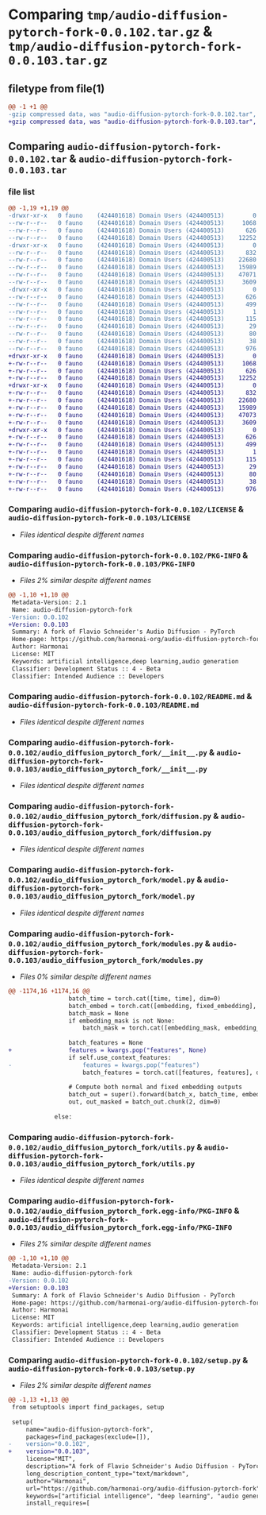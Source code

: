# Comparing `tmp/audio-diffusion-pytorch-fork-0.0.102.tar.gz` & `tmp/audio-diffusion-pytorch-fork-0.0.103.tar.gz`

## filetype from file(1)

```diff
@@ -1 +1 @@
-gzip compressed data, was "audio-diffusion-pytorch-fork-0.0.102.tar", last modified: Mon Jul 17 20:11:48 2023, max compression
+gzip compressed data, was "audio-diffusion-pytorch-fork-0.0.103.tar", last modified: Mon Jul 17 20:36:21 2023, max compression
```

## Comparing `audio-diffusion-pytorch-fork-0.0.102.tar` & `audio-diffusion-pytorch-fork-0.0.103.tar`

### file list

```diff
@@ -1,19 +1,19 @@
-drwxr-xr-x   0 fauno    (424401618) Domain Users (424400513)        0 2023-07-17 20:11:48.000000 audio-diffusion-pytorch-fork-0.0.102/
--rw-r--r--   0 fauno    (424401618) Domain Users (424400513)     1068 2023-06-18 22:14:54.000000 audio-diffusion-pytorch-fork-0.0.102/LICENSE
--rw-r--r--   0 fauno    (424401618) Domain Users (424400513)      626 2023-07-17 20:11:48.000000 audio-diffusion-pytorch-fork-0.0.102/PKG-INFO
--rw-r--r--   0 fauno    (424401618) Domain Users (424400513)    12252 2023-06-18 22:14:54.000000 audio-diffusion-pytorch-fork-0.0.102/README.md
-drwxr-xr-x   0 fauno    (424401618) Domain Users (424400513)        0 2023-07-17 20:11:48.000000 audio-diffusion-pytorch-fork-0.0.102/audio_diffusion_pytorch_fork/
--rw-r--r--   0 fauno    (424401618) Domain Users (424400513)      832 2023-06-18 22:14:54.000000 audio-diffusion-pytorch-fork-0.0.102/audio_diffusion_pytorch_fork/__init__.py
--rw-r--r--   0 fauno    (424401618) Domain Users (424400513)    22680 2023-06-18 22:14:54.000000 audio-diffusion-pytorch-fork-0.0.102/audio_diffusion_pytorch_fork/diffusion.py
--rw-r--r--   0 fauno    (424401618) Domain Users (424400513)    15989 2023-06-18 22:14:54.000000 audio-diffusion-pytorch-fork-0.0.102/audio_diffusion_pytorch_fork/model.py
--rw-r--r--   0 fauno    (424401618) Domain Users (424400513)    47071 2023-07-15 04:53:26.000000 audio-diffusion-pytorch-fork-0.0.102/audio_diffusion_pytorch_fork/modules.py
--rw-r--r--   0 fauno    (424401618) Domain Users (424400513)     3609 2023-06-18 22:14:54.000000 audio-diffusion-pytorch-fork-0.0.102/audio_diffusion_pytorch_fork/utils.py
-drwxr-xr-x   0 fauno    (424401618) Domain Users (424400513)        0 2023-07-17 20:11:48.000000 audio-diffusion-pytorch-fork-0.0.102/audio_diffusion_pytorch_fork.egg-info/
--rw-r--r--   0 fauno    (424401618) Domain Users (424400513)      626 2023-07-17 20:11:48.000000 audio-diffusion-pytorch-fork-0.0.102/audio_diffusion_pytorch_fork.egg-info/PKG-INFO
--rw-r--r--   0 fauno    (424401618) Domain Users (424400513)      499 2023-07-17 20:11:48.000000 audio-diffusion-pytorch-fork-0.0.102/audio_diffusion_pytorch_fork.egg-info/SOURCES.txt
--rw-r--r--   0 fauno    (424401618) Domain Users (424400513)        1 2023-07-17 20:11:48.000000 audio-diffusion-pytorch-fork-0.0.102/audio_diffusion_pytorch_fork.egg-info/dependency_links.txt
--rw-r--r--   0 fauno    (424401618) Domain Users (424400513)      115 2023-07-17 20:11:48.000000 audio-diffusion-pytorch-fork-0.0.102/audio_diffusion_pytorch_fork.egg-info/requires.txt
--rw-r--r--   0 fauno    (424401618) Domain Users (424400513)       29 2023-07-17 20:11:48.000000 audio-diffusion-pytorch-fork-0.0.102/audio_diffusion_pytorch_fork.egg-info/top_level.txt
--rw-r--r--   0 fauno    (424401618) Domain Users (424400513)       80 2023-07-13 19:38:47.000000 audio-diffusion-pytorch-fork-0.0.102/pyproject.toml
--rw-r--r--   0 fauno    (424401618) Domain Users (424400513)       38 2023-07-17 20:11:48.000000 audio-diffusion-pytorch-fork-0.0.102/setup.cfg
--rw-r--r--   0 fauno    (424401618) Domain Users (424400513)      976 2023-07-17 20:04:30.000000 audio-diffusion-pytorch-fork-0.0.102/setup.py
+drwxr-xr-x   0 fauno    (424401618) Domain Users (424400513)        0 2023-07-17 20:36:21.000000 audio-diffusion-pytorch-fork-0.0.103/
+-rw-r--r--   0 fauno    (424401618) Domain Users (424400513)     1068 2023-06-18 22:14:54.000000 audio-diffusion-pytorch-fork-0.0.103/LICENSE
+-rw-r--r--   0 fauno    (424401618) Domain Users (424400513)      626 2023-07-17 20:36:21.000000 audio-diffusion-pytorch-fork-0.0.103/PKG-INFO
+-rw-r--r--   0 fauno    (424401618) Domain Users (424400513)    12252 2023-06-18 22:14:54.000000 audio-diffusion-pytorch-fork-0.0.103/README.md
+drwxr-xr-x   0 fauno    (424401618) Domain Users (424400513)        0 2023-07-17 20:36:21.000000 audio-diffusion-pytorch-fork-0.0.103/audio_diffusion_pytorch_fork/
+-rw-r--r--   0 fauno    (424401618) Domain Users (424400513)      832 2023-06-18 22:14:54.000000 audio-diffusion-pytorch-fork-0.0.103/audio_diffusion_pytorch_fork/__init__.py
+-rw-r--r--   0 fauno    (424401618) Domain Users (424400513)    22680 2023-06-18 22:14:54.000000 audio-diffusion-pytorch-fork-0.0.103/audio_diffusion_pytorch_fork/diffusion.py
+-rw-r--r--   0 fauno    (424401618) Domain Users (424400513)    15989 2023-06-18 22:14:54.000000 audio-diffusion-pytorch-fork-0.0.103/audio_diffusion_pytorch_fork/model.py
+-rw-r--r--   0 fauno    (424401618) Domain Users (424400513)    47073 2023-07-17 20:35:21.000000 audio-diffusion-pytorch-fork-0.0.103/audio_diffusion_pytorch_fork/modules.py
+-rw-r--r--   0 fauno    (424401618) Domain Users (424400513)     3609 2023-06-18 22:14:54.000000 audio-diffusion-pytorch-fork-0.0.103/audio_diffusion_pytorch_fork/utils.py
+drwxr-xr-x   0 fauno    (424401618) Domain Users (424400513)        0 2023-07-17 20:36:21.000000 audio-diffusion-pytorch-fork-0.0.103/audio_diffusion_pytorch_fork.egg-info/
+-rw-r--r--   0 fauno    (424401618) Domain Users (424400513)      626 2023-07-17 20:36:21.000000 audio-diffusion-pytorch-fork-0.0.103/audio_diffusion_pytorch_fork.egg-info/PKG-INFO
+-rw-r--r--   0 fauno    (424401618) Domain Users (424400513)      499 2023-07-17 20:36:21.000000 audio-diffusion-pytorch-fork-0.0.103/audio_diffusion_pytorch_fork.egg-info/SOURCES.txt
+-rw-r--r--   0 fauno    (424401618) Domain Users (424400513)        1 2023-07-17 20:36:21.000000 audio-diffusion-pytorch-fork-0.0.103/audio_diffusion_pytorch_fork.egg-info/dependency_links.txt
+-rw-r--r--   0 fauno    (424401618) Domain Users (424400513)      115 2023-07-17 20:36:21.000000 audio-diffusion-pytorch-fork-0.0.103/audio_diffusion_pytorch_fork.egg-info/requires.txt
+-rw-r--r--   0 fauno    (424401618) Domain Users (424400513)       29 2023-07-17 20:36:21.000000 audio-diffusion-pytorch-fork-0.0.103/audio_diffusion_pytorch_fork.egg-info/top_level.txt
+-rw-r--r--   0 fauno    (424401618) Domain Users (424400513)       80 2023-07-13 19:38:47.000000 audio-diffusion-pytorch-fork-0.0.103/pyproject.toml
+-rw-r--r--   0 fauno    (424401618) Domain Users (424400513)       38 2023-07-17 20:36:21.000000 audio-diffusion-pytorch-fork-0.0.103/setup.cfg
+-rw-r--r--   0 fauno    (424401618) Domain Users (424400513)      976 2023-07-17 20:35:18.000000 audio-diffusion-pytorch-fork-0.0.103/setup.py
```

### Comparing `audio-diffusion-pytorch-fork-0.0.102/LICENSE` & `audio-diffusion-pytorch-fork-0.0.103/LICENSE`

 * *Files identical despite different names*

### Comparing `audio-diffusion-pytorch-fork-0.0.102/PKG-INFO` & `audio-diffusion-pytorch-fork-0.0.103/PKG-INFO`

 * *Files 2% similar despite different names*

```diff
@@ -1,10 +1,10 @@
 Metadata-Version: 2.1
 Name: audio-diffusion-pytorch-fork
-Version: 0.0.102
+Version: 0.0.103
 Summary: A fork of Flavio Schneider's Audio Diffusion - PyTorch
 Home-page: https://github.com/harmonai-org/audio-diffusion-pytorch-fork
 Author: Harmonai
 License: MIT
 Keywords: artificial intelligence,deep learning,audio generation
 Classifier: Development Status :: 4 - Beta
 Classifier: Intended Audience :: Developers
```

### Comparing `audio-diffusion-pytorch-fork-0.0.102/README.md` & `audio-diffusion-pytorch-fork-0.0.103/README.md`

 * *Files identical despite different names*

### Comparing `audio-diffusion-pytorch-fork-0.0.102/audio_diffusion_pytorch_fork/__init__.py` & `audio-diffusion-pytorch-fork-0.0.103/audio_diffusion_pytorch_fork/__init__.py`

 * *Files identical despite different names*

### Comparing `audio-diffusion-pytorch-fork-0.0.102/audio_diffusion_pytorch_fork/diffusion.py` & `audio-diffusion-pytorch-fork-0.0.103/audio_diffusion_pytorch_fork/diffusion.py`

 * *Files identical despite different names*

### Comparing `audio-diffusion-pytorch-fork-0.0.102/audio_diffusion_pytorch_fork/model.py` & `audio-diffusion-pytorch-fork-0.0.103/audio_diffusion_pytorch_fork/model.py`

 * *Files identical despite different names*

### Comparing `audio-diffusion-pytorch-fork-0.0.102/audio_diffusion_pytorch_fork/modules.py` & `audio-diffusion-pytorch-fork-0.0.103/audio_diffusion_pytorch_fork/modules.py`

 * *Files 0% similar despite different names*

```diff
@@ -1174,16 +1174,16 @@
                 batch_time = torch.cat([time, time], dim=0)
                 batch_embed = torch.cat([embedding, fixed_embedding], dim=0)
                 batch_mask = None
                 if embedding_mask is not None:
                     batch_mask = torch.cat([embedding_mask, embedding_mask], dim=0)
 
                 batch_features = None
+                features = kwargs.pop("features", None)
                 if self.use_context_features:
-                    features = kwargs.pop("features")
                     batch_features = torch.cat([features, features], dim=0)
 
                 # Compute both normal and fixed embedding outputs
                 batch_out = super().forward(batch_x, batch_time, embedding=batch_embed, embedding_mask=batch_mask, features=batch_features, **kwargs)
                 out, out_masked = batch_out.chunk(2, dim=0)
            
             else:
```

### Comparing `audio-diffusion-pytorch-fork-0.0.102/audio_diffusion_pytorch_fork/utils.py` & `audio-diffusion-pytorch-fork-0.0.103/audio_diffusion_pytorch_fork/utils.py`

 * *Files identical despite different names*

### Comparing `audio-diffusion-pytorch-fork-0.0.102/audio_diffusion_pytorch_fork.egg-info/PKG-INFO` & `audio-diffusion-pytorch-fork-0.0.103/audio_diffusion_pytorch_fork.egg-info/PKG-INFO`

 * *Files 2% similar despite different names*

```diff
@@ -1,10 +1,10 @@
 Metadata-Version: 2.1
 Name: audio-diffusion-pytorch-fork
-Version: 0.0.102
+Version: 0.0.103
 Summary: A fork of Flavio Schneider's Audio Diffusion - PyTorch
 Home-page: https://github.com/harmonai-org/audio-diffusion-pytorch-fork
 Author: Harmonai
 License: MIT
 Keywords: artificial intelligence,deep learning,audio generation
 Classifier: Development Status :: 4 - Beta
 Classifier: Intended Audience :: Developers
```

### Comparing `audio-diffusion-pytorch-fork-0.0.102/setup.py` & `audio-diffusion-pytorch-fork-0.0.103/setup.py`

 * *Files 2% similar despite different names*

```diff
@@ -1,13 +1,13 @@
 from setuptools import find_packages, setup
 
 setup(
     name="audio-diffusion-pytorch-fork",
     packages=find_packages(exclude=[]),
-    version="0.0.102",
+    version="0.0.103",
     license="MIT",
     description="A fork of Flavio Schneider's Audio Diffusion - PyTorch",
     long_description_content_type="text/markdown",
     author="Harmonai",
     url="https://github.com/harmonai-org/audio-diffusion-pytorch-fork",
     keywords=["artificial intelligence", "deep learning", "audio generation"],
     install_requires=[
```

